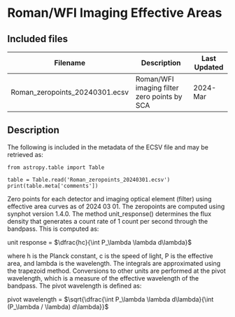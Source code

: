 # Roman/WFI Imaging Effective Areas

## Included files


| Filename                          | Description                                                                     | Last Updated |
|-----------------------------------|---------------------------------------------------------------------------------|--------------|
| Roman_zeropoints_20240301.ecsv | Roman/WFI imaging filter zero points by SCA | 2024-Mar |

## Description

The following is included in the metadata of the ECSV file and may be retrieved as:

```
from astropy.table import Table

table = Table.read('Roman_zeropoints_20240301.ecsv')
print(table.meta['comments'])
```

Zero points for each detector and imaging optical element (filter) using effective area curves as of 2024 03 01.
The zeropoints are computed using synphot version 1.4.0. The method unit_response() 
determines the flux density that generates a count rate of 1 count per second through 
the bandpass. This is computed as:

unit response = $\dfrac{hc}{\int P_\lambda \lambda d\lambda}$

where h is the Planck constant, c is the speed of light, P is the effective 
area, and lambda is the wavelength. The integrals are approximated using the trapezoid 
method. Conversions to other units are performed at the pivot wavelength, which is a 
measure of the effective wavelength of the bandpass. The pivot wavelength is defined as:

pivot wavelength = $\sqrt{\dfrac{\int P_\lambda \lambda d\lambda}{\int (P_\lambda / \lambda) d\lambda}}$